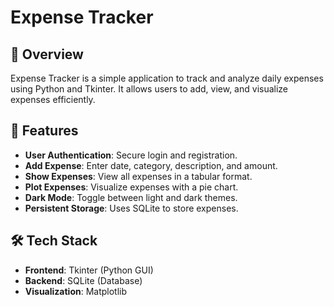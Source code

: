 # Expense Tracker

## 📌 Overview
Expense Tracker is a simple application to track and analyze daily expenses using Python and Tkinter. It allows users to add, view, and visualize expenses efficiently.

## 🚀 Features
- **User Authentication**: Secure login and registration.
- **Add Expense**: Enter date, category, description, and amount.
- **Show Expenses**: View all expenses in a tabular format.
- **Plot Expenses**: Visualize expenses with a pie chart.
- **Dark Mode**: Toggle between light and dark themes.
- **Persistent Storage**: Uses SQLite to store expenses.

## 🛠️ Tech Stack
- **Frontend**: Tkinter (Python GUI)
- **Backend**: SQLite (Database)
- **Visualization**: Matplotlib
